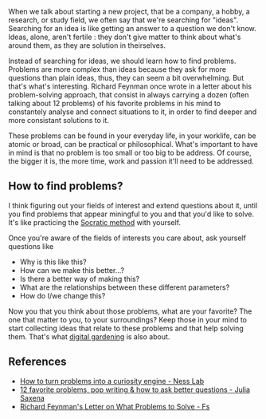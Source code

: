 When we talk about starting a new project, that be a company, a hobby, a research, or study field, we often say that we're searching for "ideas". Searching for an idea is like getting an answer to a question we don't know. Ideas, alone, aren't fertile : they don't give matter to think about what's around them, as they are solution in theirselves. 

Instead of searching for ideas, we should learn how to find problems. Problems are more complex than ideas because they ask for more questions than plain ideas, thus, they can seem a bit overwhelming. But that's what's interesting. Richard Feynman once wrote in a letter about his problem-solving approach, that consist in always carrying a dozen (often talking about 12 problems) of his favorite problems in his mind to constantely analyse and connect situations to it, in order to find deeper and more consistant solutions to it. 

These problems can be found in your everyday life, in your worklife, can be atomic or broad, can be practical or philosophical. What's important to have in mind is that no problem is too small or too big to be address. Of course, the bigger it is, the more time, work and passion it'll need to be addressed. 

## How to find problems? 
I think figuring out your fields of interest and extend questions about it, until you find problems that appear miningful to you and that you'd like to solve. It's like practicing the [Socratic method](Socratic%20method.md) with yourself. 

Once you're aware of the fields of interests you care about, ask yourself questions like 
- Why is this like this?
- How can we make this better...?
- Is there a better way of making this?
- What are the relationships between these different parameters?
- How do I/we change this?

Now you that you think about those problems, what are your favorite? The one that matter to you, to your surroundings? Keep those in your mind to start collecting ideas that relate to these problems and that help solving them. That's what [digital gardening](Digital%20garden.md) is also about. 

## References
- [How to turn problems into a curiosity engine - Ness Lab](https://nesslabs.com/favorite-problems)
- [12 favorite problems, pop writing & how to ask better questions - Julia Saxena](https://juliasaxena.com/12-favorite-problems-pop-writing-how-to-ask-better-questions/)
- [Richard Feynman's Letter on What Problems to Solve - Fs](https://fs.blog/richard-feynman-what-problems-to-solve/)




